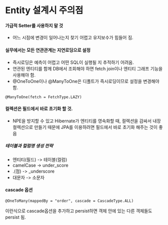 # Entity 설계시 주의점

#### 가급적 Setter를 사용하지 말 것
* 어느 시점에 변경이 일어나는지 찾기 어렵고 유지보수가 힘들어 짐.

#### 실무에서는 모든 연관관계는 지연로딩으로 설정
* 즉시로딩은 예측이 어렵고 어떤 SQL이 실행될 지 추적하기 어려움.
* 연관된 엔티티를 함께 DB에서 조회해야 하면 fetch join이나 엔티티 그래프 기능을 사용해야 함.
* @OneToOne이나 @ManyToOne은 디폴트가 즉시로딩이므로 설정을 변경해야 함.
```
@ManyToOne(fetch = FetchType.LAZY)
```

#### 컬렉션은 필드에서 바로 초기화 할 것.
* NPE을 방지할 수 있고 Hibernate가 엔티티를 영속화할 때, 컬렉션을 감싸서 내장 컬렉션으로 만들기 때문에 JPA를 이용하려면 필드에서 바로 초기화 해주는 것이 좋음

##### 테이블과 컬럼명 생성 전략
* 엔티티(필드) -> 테이블(컬럼)
* camelCase -> under_score
* .(점) -> _underscore
* 대문자 -> 소문자

#### cascade 옵션
```
@OneToMany(mappedBy = "order", cascade = CascadeType.ALL)
```
이런식으로 cascade옵션을 추가하고 persist하면 객체 안에 있는 다른 객체들도 persist 됨. 
